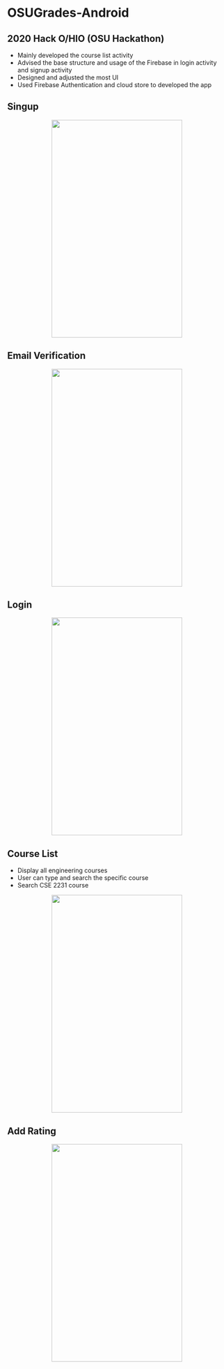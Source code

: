 # OSUGrades-Android
## 2020 Hack O/HIO (OSU Hackathon)
- Mainly developed the course list activity
- Advised the base structure and usage of the Firebase in login activity and signup activity
- Designed and adjusted the most UI
- Used Firebase Authentication and cloud store to developed the app

## Singup
<p align="center">
<img src="https://user-images.githubusercontent.com/65969657/103434057-2443b600-4c3f-11eb-8d50-3f9230165b91.gif" width="300" height="500">
</p>

## Email Verification
<p align="center">
<img src="https://user-images.githubusercontent.com/65969657/103434401-3116d880-4c44-11eb-876e-915d4be1a884.gif" width="300" height="500">
</p>

## Login
<p align="center">
<img src="https://user-images.githubusercontent.com/65969657/103438575-7ef90400-4c77-11eb-9b97-f3cef5b1ede3.gif" width="300" height="500">
</p>

## Course List
- Display all engineering courses
- User can type and search the specific course
- Search CSE 2231 course
<p align="center">
<img src="https://user-images.githubusercontent.com/65969657/103438820-b0270380-4c7a-11eb-940c-b19e5bbbf1bd.gif" width="300" height="500">
</p>

## Add Rating
<p align="center">
<img src="https://user-images.githubusercontent.com/65969657/103438820-b0270380-4c7a-11eb-940c-b19e5bbbf1bd.gif" width="300" height="500">
</p>
